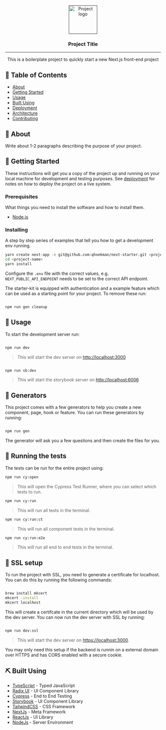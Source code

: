 <p align="center">
  <a href="" rel="noopener">
 <img width="92" height="92" src="https://i.imgur.com/6wj0hh6.jpg" alt="Project logo"></a>
</p>

<h3 align="center">Project Title</h3>

---

<p align="center"> This is a boilerplate project to quickly start a new Next.js front-end project
    <br>
</p>

## 📝 Table of Contents

- [About](#about)
- [Getting Started](#getting_started)
- [Usage](#usage)
- [Built Using](#built_using)
- [Deployment](./DEPLOYMENT.md)
- [Architecture](./ARCHITECTURE.md)
- [Contributing](./CONTRIBUTING.md)

## 🧐 About <a name = "about"></a>

Write about 1-2 paragraphs describing the purpose of your project.

## 🏁 Getting Started <a name = "getting_started"></a>

These instructions will get you a copy of the project up and running on your local machine for development and testing purposes. See [deployment](#deployment) for notes on how to deploy the project on a live system.

### Prerequisites

What things you need to install the software and how to install them.

- [Node.js](https://nodejs.org/en/)

### Installing

A step by step series of examples that tell you how to get a development env running.

```sh
yarn create next-app -e git@github.com:qhoekman/next-starter.git <project-name>
cd <project-name>
yarn install
```

Configure the `.env` file with the correct values, e.g. `NEXT_PUBLIC_API_ENDPOINT` needs to be set to the correct API endpoint.

The starter-kit is equipped with authentication and a example feature which can be used as a starting point for your project. To remove these run:

```sh

npm run gen cleanup

```

## 🎈 Usage <a name="usage"></a>

To start the development server run:

```sh

npm run dev

```

> This will start the dev server on [http://localhost:3000](http://localhost:3000)

```sh

npm run sb:dev

```

> This will start the storybook server on [http://localhost:6006](http://localhost:6006)

## 🍿 Generators

This project comes with a few generators to help you create a new component, page, hook or feature. You can run these generators by running:

```sh

npm run gen

```

The generator will ask you a few questions and then create the files for you.

## 🔧 Running the tests <a name = "tests"></a>

The tests can be run for the entire project using:

```sh
npm run cy:open
```

> This will open the Cypress Test Runner, where you can select which tests to run.

```sh
npm run cy:run

```

> This will run all tests in the terminal.

```sh
npm run cy:run:ct

```

> This will run all component tests in the terminal.

```sh
npm run cy:run:e2e

```

> This will run all end to end tests in the terminal.

## 🔑 SSL setup

To run the project with SSL, you need to generate a certificate for localhost. You can do this by running the following commands:

```sh

brew install mkcert
mkcert -install
mkcert localhost

```

This will create a certifcate in the current directory which will be used by the dev server. You can now run the dev server with SSL by running:

```sh

npm run dev:ssl

```

> This will start the dev server on [https://localhost:3000](https://localhost:3000).

You may only need this setup if the backend is runnin on a external domain over HTTPS and has CORS enabled with a secure cookie.

## ⛏️ Built Using <a name = "built_using"></a>

- [TypeScript](https://www.typescriptlang.org/) - Typed JavaScript
- [Radix UI](https://www.radix-ui.com/) - UI Component Library
- [Cypress](https://www.cypress.io/) - End to End Testing
- [Storybook](https://storybook.js.org/) - UI Component Library
- [TailwindCSS](https://tailwindcss.com/) - CSS Framework
- [NextJs](https://nextjs.org/) - Meta Framework
- [ReactJs](https://reactjs.org/) - UI Library
- [NodeJs](https://nodejs.org/en/) - Server Environment
